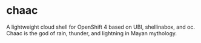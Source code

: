 # chaac
A lightweight cloud shell for OpenShift 4 based on UBI, shellinabox, and oc.  Chaac is the god of rain, thunder, and lightning in Mayan mythology.
